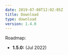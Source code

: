 ```yaml
---
date: 2019-07-08T12:02:05Z
title: Download
type: download
version: 1.4.0
---
```


Roadmap:

* __1.5.0:__ (Jul 2022)
